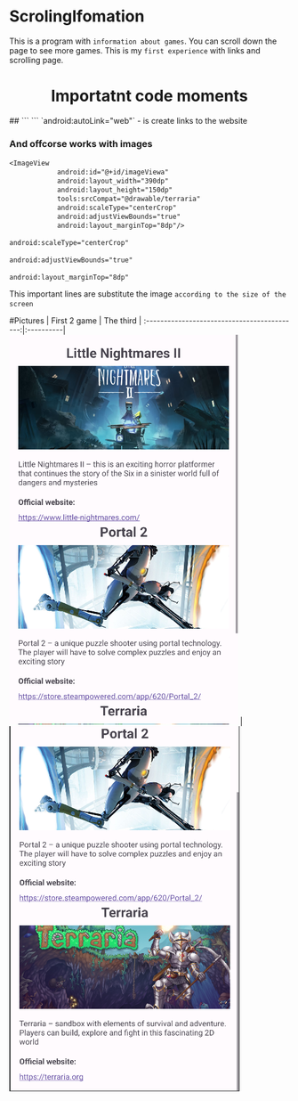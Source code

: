 # ScrolingIfomation
This is a program with `information about games`. You can scroll down the page to see more games. This is my `first experience` with links and scrolling page.
<h1 align="center">Importatnt code moments</h1>## 
```
<TextView
            android:layout_width="match_parent"
            android:layout_height="wrap_content"
            android:layout_marginTop="8dp"
            android:autoLink="web"
            android:text="https://www.little-nightmares.com/" />
```
`android:autoLink="web"` - is create links to the website

### And offcorse works with images
```
<ImageView
            android:id="@+id/imageViewa"
            android:layout_width="390dp"
            android:layout_height="150dp"
            tools:srcCompat="@drawable/terraria"
            android:scaleType="centerCrop"
            android:adjustViewBounds="true"
            android:layout_marginTop="8dp"/>
```
`android:scaleType="centerCrop"`

`android:adjustViewBounds="true"`

`android:layout_marginTop="8dp"`

This important lines are substitute the image `according to the size of the screen`

#Pictures
|                First 2 game                | The third |
:-------------------------------------------:|:----------|
 ![Screenshot](Screenshot1.png) |  ![Screenshot](Screenshot2.png)
